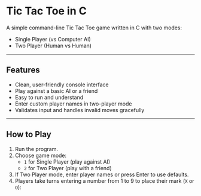 # Tic Tac Toe in C

A simple command-line Tic Tac Toe game written in C with two modes:  
- Single Player (vs Computer AI)  
- Two Player (Human vs Human)

---

## Features

- Clean, user-friendly console interface  
- Play against a basic AI or a friend  
- Easy to run and understand  
- Enter custom player names in two-player mode  
- Validates input and handles invalid moves gracefully

---

## How to Play

1. Run the program.
2. Choose game mode:  
   - `1` for Single Player (play against AI)  
   - `2` for Two Player (play with a friend)  
3. If Two Player mode, enter player names or press Enter to use defaults.
4. Players take turns entering a number from 1 to 9 to place their mark (`X` or `O`):  

